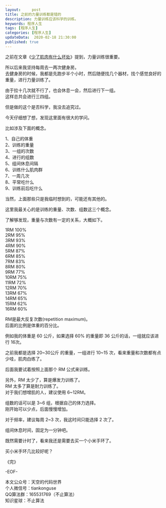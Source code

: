 ```yaml
---   
layout:     post  
title: 之前的力量训练都是错的  
description: 力量训练应该科学的训练。  
keywords: 程序人生  
tags: [程序人生]    
categories: [程序人生]  
updateData:  2020-02-18 21:30:00  
published: true  
---  
```



之前在文章《[少了肌肉有什么坏处](https://mp.weixin.qq.com/s/kyHhjIpcA1G7f_Hq6MEN0A)》提到，力量训练很重要。  



所以后来我坚持每周去一两次健身房。  
去健身房的时候，我都是先跑步半个小时，然后随便找几个器材，找个感觉良好的重量，进行力量训练了。   


由于拉十几次就不行了，也会休息一会，然后进行下一组。  
这样总共会进行三四组。  


但是做的这个是否科学，我没去追究过。  


今天仔细想了想，发现这里面有很大的学问。  


比如涉及下面的概念。  


1、自己的体重  
2、训练的重量  
3、一组的次数  
4、进行的组数  
5、组间休息间隔  
6、训练什么肌肉群  
7、一周几次  
8、平常吃什么  
9、训练前后吃什么  


当然，上面那些只是我临时想到的，可能还有其他的。  


这里我最关心的是训练的重量、次数、组数这三个概念。  


了解够发现，重量与次数有一定的关系，大概如下。   


1RM 100%  
2RM 95%  
3RM 93%  
4RM 90%  
5RM 87%  
6RM 85%  
7RM 83%  
8RM 80%  
9RM 77%  
10RM 75%  
11RM 72%  
12RM 70%  
13RM 67%  
14RM 65%  
15RM 62%  
16RM 60%  


RM是最大反复次数(repetition maximum)。  
后面的比例是体重的百分比。  


例如我的体重是 60 公斤，如果选择 60% 的重量即 36 公斤的话，一组就应该进行 16次。  


之前我都是选择 20~30公斤 的重量，一组进行 10~15 次，看来重量和次数都有点少哇，肌肉白练了。  


后面我要试着按照上面那个 RM 公式来训练。  


另外，RM 太少了，算是爆发力训练了。  
RM 太多了算是耐力训练了。  
对于我们想增肌的人，建议使用 6~12RM。  


组数的话可以是 3~6 组，根据自己的体力选择。  
刚开始可以少点，后面慢慢增加。  


对于频率，建议每周 2~3 次，我这时间只能选择 2 次了。  


组间休息时间，固定为一分钟吧。  


既然需要计时了，看来我还是需要去买一个小米手环了。  


买小米手环几比较好呢？  


《完》


-EOF-  



本文公众号：天空的代码世界  
个人微信号：tiankonguse  
QQ算法群：165531769（不止算法）  
知识星球：不止算法  

